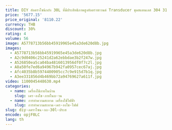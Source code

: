 ```yaml
---
title: DIY อัลตราโซนิกถัง 30L ที่มีประสิทธิภาพสูงอัลตราซาวนด์ Transducer ชุดสแตนเลส 304 316 อ่างอาบน้ํา
price: '5677.15'
price_original: '8110.22'
currency: THB
discount: 30%
rating: 4
volume: 56
image: A5778713b56bb45919965e45a3de620d8b.jpg
images:
  - A5778713b56bb45919965e45a3de620d8b.jpg
  - A2c9d0406c25241d2a62ebbdae3b2f247w.jpg
  - A526850ea5ca04ba4816013956df0f7c2l.jpg
  - A8a50fe7ed6a94967b942fa0957cec67aj.jpg
  - Afc4035b8b5974400905cc7c9e915d7b1q.jpg
  - A3ee331856d4b469bb72a94769627a611f.jpg
video: 1100045448630.mp4
categories:
  - name: เครื่องใช้ภายในบ้าน
    slug: เคร-องใช-ภายในบ-าน
  - name: การทำความสะอาด เครื่องใช้ไฟฟ้า
    slug: การทำความสะอาด-เคร-องใช-ไฟฟ
slug: diy-ลตราโซน-กถ-30l-ประส
encode: opjF0LC
lang: th
---
```

  
